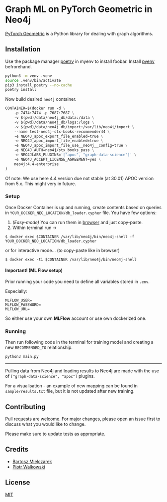 # Graph ML on PyTorch Geometric in Neo4j

[PyTorch Geometric](https://pytorch-geometric.readthedocs.io/en/latest/) is a Python library for dealing with graph algorithms.

## Installation

Use the package manager [poetry](https://python-poetry.org/) in myenv to install foobar. Install [pyenv](https://github.com/pyenv/pyenv) befrorehand.

```bash
python3 -m venv .venv
source .venv/bin/activate
pip3 install poetry --no-cache   
poetry install
```

Now build desired `neo4j` container.
```dockerfile
CONTAINER=$(docker run -d \
    -p 7474:7474 -p 7687:7687 \
    -v $(pwd)/data/neo4j_db/data:/data \
	-v $(pwd)/data/neo4j_db/logs:/logs \
	-v $(pwd)/data/neo4j_db/import:/var/lib/neo4j/import \
    --name test-neo4j-stx-books-recommender44 \
    -e NEO4J_apoc_export_file_enabled=true \
    -e NEO4J_apoc_import_file_enabled=true \
    -e NEO4J_apoc_import_file_use__neo4j__config=true \
    -e NEO4J_AUTH=neo4j/stx_books_pass \
	-e NEO4JLABS_PLUGINS='["apoc", "graph-data-science"]' \
	-e NEO4J_ACCEPT_LICENSE_AGREEMENT=yes \
	neo4j:4.4-enterprise
)                  
```

Of note: We use here 4.4 version due not stable (at 30.01) APOC version from 5.x. This might very in future.

### Setup
Once Docker Container is up and running, create contents based on queries in `YOUR_DOCKER_NEO_LOCATION/db_loader.cypher` file.
You have few options:
1. _(Easy-mode)_ You can run them in [browser](http://localhost:7474/browser) and just copy-paste.
2. Within terminal run ->

`$ docker exec $CONTAINER /var/lib/neo4j/bin/neo4j-shell -f YOUR_DOCKER_NEO_LOCATION/db_loader.cypher`

or for interactive mode... (to copy-paste like in browser)

`$ docker exec -ti $CONTAINER /var/lib/neo4j/bin/neo4j-shell`

#### Important! (ML Flow setup)

Prior running your code you need to define all variables stored in `.env`. 


Especially:
```commandline
MLFLOW_USER=
MLFLOW_PASSWORD=
MLFLOW_URL=
```

So either use your own **MLFlow** account or use own dockerized one.


### Running
Then run following code in the terminal for training model and creating a new `RECOMMENDED_TO` relationship.


```bash
python3 main.py
```

---
Pulling data from Neo4j and loading results to Neo4j are made with the use of `["graph-data-science", "apoc"]` plugins.

For a visualisation - an example of new mapping can be found in `sample/results.txt` file, but it is not updated after new training.

## Contributing

Pull requests are welcome. For major changes, please open an issue first
to discuss what you would like to change.

Please make sure to update tests as appropriate.

## Credits
* [Bartosz Mielczarek](https://www.linkedin.com/in/bartosz-mielczarek-647346117)
* [Piotr Walkowski](https://www.linkedin.com/in/piotrwalkowski/)


## License

[MIT](https://choosealicense.com/licenses/mit/)